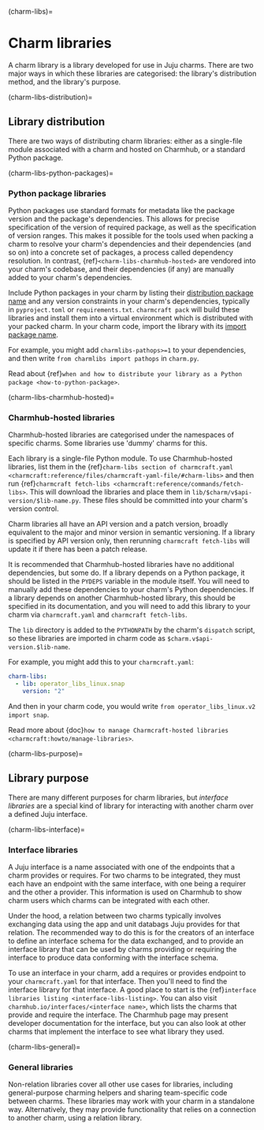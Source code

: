 (charm-libs)=
# Charm libraries

A charm library is a library developed for use in Juju charms. There are two major ways in which these libraries are categorised: the library's distribution method, and the library's purpose.

(charm-libs-distribution)=
## Library distribution

There are two ways of distributing charm libraries: either as a single-file module associated with a charm and hosted on Charmhub, or a standard Python package.

(charm-libs-python-packages)=
### Python package libraries

Python packages use standard formats for metadata like the package version and the package's dependencies. This allows for precise specification of the version of required package, as well as the specification of version ranges. This makes it possible for the tools used when packing a charm to resolve your charm's dependencies and their dependencies (and so on) into a concrete set of packages, a process called dependency resolution. In contrast, {ref}`<charm-libs-charmhub-hosted>` are vendored into your charm's codebase, and their dependencies (if any) are manually added to your charm's dependencies.

Include Python packages in your charm by listing their [distribution package name](https://packaging.python.org/en/latest/discussions/distribution-package-vs-import-package/#what-s-a-distribution-package) and any version constraints in your charm's dependencies, typically in `pyproject.toml` or `requirements.txt`. `charmcraft pack` will build these libraries and install them into a virtual environment which is distributed with your packed charm. In your charm code, import the library with its [import package name](https://packaging.python.org/en/latest/discussions/distribution-package-vs-import-package/#what-s-an-import-package).

For example, you might add `charmlibs-pathops>=1` to your dependencies, and then write `from charmlibs import pathops` in `charm.py`.

Read about {ref}`when and how to distribute your library as a Python package <how-to-python-package>`.

(charm-libs-charmhub-hosted)=
### Charmhub-hosted libraries

Charmhub-hosted libraries are categorised under the namespaces of specific charms. Some libraries use 'dummy' charms for this.

Each library is a single-file Python module. To use Charmhub-hosted libraries, list them in the {ref}`charm-libs section of charmcraft.yaml <charmcraft:reference/files/charmcraft-yaml-file/#charm-libs>` and then run {ref}`charmcraft fetch-libs <charmcraft:reference/commands/fetch-libs>`. This will download the libraries and place them in `lib/$charm/v$api-version/$lib-name.py`. These files should be committed into your charm's version control.

Charm libraries all have an API version and a patch version, broadly equivalent to the major and minor version in semantic versioning. If a library is specified by API version only, then rerunning `charmcraft fetch-libs` will update it if there has been a patch release.

It is recommended that Charmhub-hosted libraries have no additional dependencies, but some do. If a library depends on a Python package, it should be listed in the `PYDEPS` variable in the module itself. You will need to manually add these dependencies to your charm's Python dependencies. If a library depends on another Charmhub-hosted library, this should be specified in its documentation, and you will need to add this library to your charm via `charmcraft.yaml` and `charmcraft fetch-libs`.

The `lib` directory is added to the `PYTHONPATH` by the charm's `dispatch` script, so these libraries are imported in charm code as `$charm.v$api-version.$lib-name`.

For example, you might add this to your `charmcraft.yaml`:

```yaml
charm-libs:
  - lib: operator_libs_linux.snap
    version: "2"
```

And then in your charm code, you would write `from operator_libs_linux.v2 import snap`.

Read more about {doc}`how to manage Charmcraft-hosted libraries <charmcraft:howto/manage-libraries>`.

(charm-libs-purpose)=
## Library purpose

There are many different purposes for charm libraries, but *interface libraries* are a special kind of library for interacting with another charm over a defined Juju interface.

(charm-libs-interface)=
### Interface libraries

A Juju interface is a name associated with one of the endpoints that a charm provides or requires. For two charms to be integrated, they must each have an endpoint with the same interface, with one being a requirer and the other a provider. This information is used on Charmhub to show charm users which charms can be integrated with each other.

Under the hood, a relation between two charms typically involves exchanging data using the app and unit databags Juju provides for that relation. The recommended way to do this is for the creators of an interface to define an interface schema for the data exchanged, and to provide an interface library that can be used by charms providing or requiring the interface to produce data conforming with the interface schema.

To use an interface in your charm, add a requires or provides endpoint to your `charmcraft.yaml` for that interface. Then you'll need to find the interface library for that interface. A good place to start is the {ref}`interface libraries listing <interface-libs-listing>`. You can also visit `charmhub.io/interfaces/<interface name>`, which lists the charms that provide and require the interface. The Charmhub page may present developer documentation for the interface, but you can also look at other charms that implement the interface to see what library they used.

(charm-libs-general)=
### General libraries

Non-relation libraries cover all other use cases for libraries, including general-purpose charming helpers and sharing team-specific code between charms. These libraries may work with your charm in a standalone way. Alternatively, they may provide functionality that relies on a connection to another charm, using a relation library.
